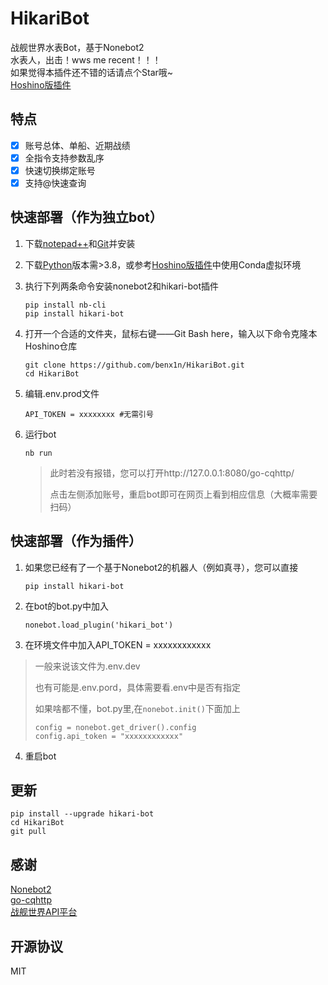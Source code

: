 # HikariBot
战舰世界水表Bot，基于Nonebot2<br>
水表人，出击！wws me recent！！！<br>
如果觉得本插件还不错的话请点个Star哦~<br>
[Hoshino版插件](https://github.com/benx1n/wows-stats-bot)
## 特点

- [x] 账号总体、单船、近期战绩
- [x] 全指令支持参数乱序
- [x] 快速切换绑定账号
- [x] 支持@快速查询

## 快速部署（作为独立bot）
1. 下载[notepad++](https://notepad-plus-plus.org/downloads/)和[Git](https://git-scm.com/download/win)并安装

2. 下载[Python](https://www.python.org/downloads/windows/)版本需>3.8，或参考[Hoshino版插件](https://github.com/benx1n/wows-stats-bot)中使用Conda虚拟环境

2. 执行下列两条命令安装nonebot2和hikari-bot插件
    ```
    pip install nb-cli
    pip install hikari-bot
    ```
3. 打开一个合适的文件夹，鼠标右键——Git Bash here，输入以下命令克隆本Hoshino仓库
    ```
    git clone https://github.com/benx1n/HikariBot.git
    cd HikariBot
    ```
4. 编辑.env.prod文件
    ```
    API_TOKEN = xxxxxxxx #无需引号
    ```
4. 运行bot
    ```
    nb run
    ```
    >此时若没有报错，您可以打开http://127.0.0.1:8080/go-cqhttp/
    >
    >点击左侧添加账号，重启bot即可在网页上看到相应信息（大概率需要扫码）

## 快速部署（作为插件）
1. 如果您已经有了一个基于Nonebot2的机器人（例如真寻），您可以直接
    ```
    pip install hikari-bot
    ```
2. 在bot的bot.py中加入
    ```
    nonebot.load_plugin('hikari_bot')
    ```
3. 在环境文件中加入API_TOKEN = xxxxxxxxxxxx
>一般来说该文件为.env.dev
>
>也有可能是.env.pord，具体需要看.env中是否有指定
>
>如果啥都不懂，bot.py里,在`nonebot.init()`下面加上
>```
>config = nonebot.get_driver().config
>config.api_token = "xxxxxxxxxxxx"
>```
4. 重启bot

## 更新

```
pip install --upgrade hikari-bot
cd HikariBot
git pull
```

## 感谢

[Nonebot2](https://github.com/nonebot/nonebot2)<br>
[go-cqhttp](https://github.com/Mrs4s/go-cqhttp)<br>
[战舰世界API平台](https://wows.linxun.link/)<br>

## 开源协议

MIT
